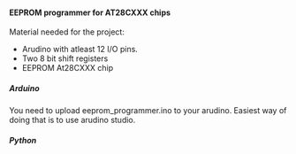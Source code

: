 #### EEPROM programmer for AT28CXXX chips

Material needed for the project:
* Arudino with atleast 12 I/O pins.
* Two 8 bit shift registers
* EEPROM At28CXXX chip
##### Arduino

You need to upload eeprom_programmer.ino to your arudino. Easiest way of doing that is to use arudino studio. 

##### Python
